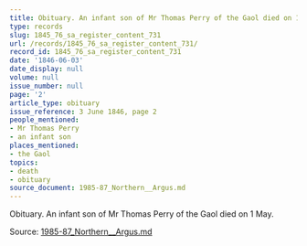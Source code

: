 ```yaml
---
title: Obituary. An infant son of Mr Thomas Perry of the Gaol died on 1 May.
type: records
slug: 1845_76_sa_register_content_731
url: /records/1845_76_sa_register_content_731/
record_id: 1845_76_sa_register_content_731
date: '1846-06-03'
date_display: null
volume: null
issue_number: null
page: '2'
article_type: obituary
issue_reference: 3 June 1846, page 2
people_mentioned:
- Mr Thomas Perry
- an infant son
places_mentioned:
- the Gaol
topics:
- death
- obituary
source_document: 1985-87_Northern__Argus.md
---
```


Obituary.  An infant son of Mr Thomas Perry of the Gaol died on 1 May.

Source: [1985-87_Northern__Argus.md](/downloads/markdown/1985-87_Northern__Argus.md)
